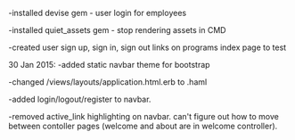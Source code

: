 -installed devise gem - user login for employees

-installed quiet_assets gem - stop rendering assets in CMD

-created user sign up, sign in, sign out links on programs index page to test


30 Jan 2015:
-added static navbar theme for bootstrap

-changed /views/layouts/application.html.erb to .haml

-added login/logout/register to navbar.

-removed active_link highlighting on navbar.  can't figure out how to move between contoller pages (welcome and about are in welcome controller).